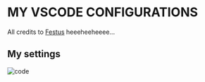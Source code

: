 # MY VSCODE CONFIGURATIONS

All credits to [Festus](https:festussabu.com) heeeheeheeee...

## My settings




![code](https://github.com/festussabu/my-vscode-configurations/assets/147224415/75bfcad2-150c-48cc-a37f-106eb14bb708)
